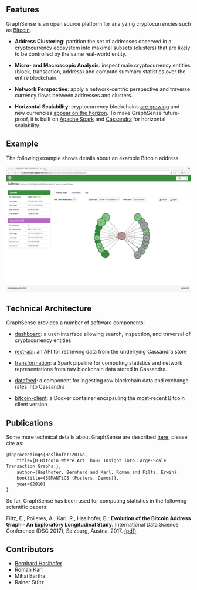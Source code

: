 ## Features

GraphSense is an open source platform for analyzing cryptocurrencies
such as [Bitcoin][bitcoin].

- **Address Clustering**: partition the set of addresses observed in a cryptocurrency
ecosystem into maximal subsets (clusters) that are likely to be controlled by the same
real-world entity.

- **Micro- and Macroscopic Analysis**: inspect main cryptocurrency entities
(block, transaction, address) and compute summary statistics over the entire
blockchain.

- **Network Perspective**: apply a network-centric perspective and traverse currency
flows between addresses and clusters.

- **Horizontal Scalability**: cryptocurrency blockchains [are growing][blockchain.info]
and new currencies [appear on the horizon][coinmarketcap]. To make GraphSense
future-proof, it is built on [Apache Spark][spark] and [Cassandra][cassandra] for
horizontal scalability.

## Example

The following example shows details about an example Bitcoin address.

![screenshot](assets/screenshot_dashboard.jpeg)


## Technical Architecture

GraphSense provides a number of software components:

- [dashboard][dashboard]: a user-interface allowing search, inspection, and traversal of cryptocurrency entities

- [rest-api][rest-api]: an API for retrieving data from the underlying Cassandra store

- [transformation][transformation]: a Spark pipeline for computing statistics and network representations from raw blockchain data stored in Cassandra.

- [datafeed][datafeed]: a component for ingesting raw blockchain data and exchange rates into Cassandra

- [bitcoin-client][bitcoin-client]: a Docker container encapsuling the most-recent Bitcoin client version


## Publications

Some more technical details about GraphSense are described [here](http://www.graphsense.info/wp-content/uploads/2016/09/2016_SEMANTICS_Bitcoin_Where_Art_Thou.pdf); please cite as:

    @inproceedings{Haslhofer:2016a,
        title={O Bitcoin Where Art Thou? Insight into Large-Scale Transaction Graphs.},
        author={Haslhofer, Bernhard and Karl, Roman and Filtz, Erwin},
        booktitle={SEMANTiCS (Posters, Demos)},
        year={2016}
    }


So far, GraphSense has been used for computing statistics in the following
scientific papers:

Filtz, E., Polleres, A., Karl, R., Haslhofer, B.:
**Evolution of the Bitcoin Address Graph - An Exploratory Longitudinal Study.**
International Data Science Conference (DSC 2017), Salzburg, Austria, 2017.
[(pdf)](https://aic.ai.wu.ac.at/~polleres/publications/filtz-etal-2017IDSC.pdf)

## Contributors

- [Bernhard Haslhofer](http://bernhardhaslhofer.info/)
- Roman Karl
- Mihai Bartha
- Rainer Stütz


[bitcoin]: https://bitcoin.org/en/
[spark]: https://spark.apache.org/
[cassandra]: http://cassandra.apache.org/
[blockchain.info]: https://blockchain.info/charts/blocks-size?timespan=all
[coinmarketcap]: https://coinmarketcap.com/

[bitcoin-client]: https://github.com/graphsense/bitcoin-client
[datafeed]: https://github.com/graphsense/graphsense-datafeed
[transformation]: https://github.com/graphsense/graphsense-transformation
[rest-api]: https://github.com/graphsense/graphsense-REST
[dashboard]: https://github.com/graphsense/graphsense-dashboard



